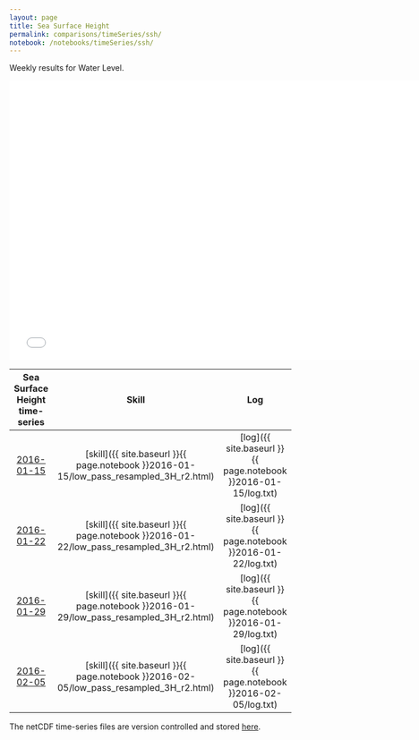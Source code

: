 ```yaml
---
layout: page
title: Sea Surface Height
permalink: comparisons/timeSeries/ssh/
notebook: /notebooks/timeSeries/ssh/
---
```


Weekly results for Water Level.

<iframe width="750" height="500" frameBorder="0" src="{{ site.baseurl }}{{ page.notebook }}2016-02-05/mapa.html" name="iframe"> <p>Your browser does not support iframes.</p> </iframe>


| Sea Surface Height time-series                                                                     | Skill                                                                | Log                                                            |
|:--------------------------------------------------------------------------------------------------:|:--------------------------------------------------------------------:|:--------------------------------------------------------------:|
| <a href="{{ site.baseurl }}{{ page.notebook }}2016-01-15/mapa.html" target="iframe">2016-01-15</a> | [skill]({{ site.baseurl }}{{ page.notebook }}2016-01-15/low_pass_resampled_3H_r2.html)  | [log]({{ site.baseurl }}{{ page.notebook }}2016-01-15/log.txt) |
| <a href="{{ site.baseurl }}{{ page.notebook }}2016-01-22/mapa.html" target="iframe">2016-01-22</a> | [skill]({{ site.baseurl }}{{ page.notebook }}2016-01-22/low_pass_resampled_3H_r2.html)  | [log]({{ site.baseurl }}{{ page.notebook }}2016-01-22/log.txt) |
| <a href="{{ site.baseurl }}{{ page.notebook }}2016-01-29/mapa.html" target="iframe">2016-01-29</a> | [skill]({{ site.baseurl }}{{ page.notebook }}2016-01-29/low_pass_resampled_3H_r2.html)  | [log]({{ site.baseurl }}{{ page.notebook }}2016-01-29/log.txt) |
| <a href="{{ site.baseurl }}{{ page.notebook }}2016-02-05/mapa.html" target="iframe">2016-02-05</a> | [skill]({{ site.baseurl }}{{ page.notebook }}2016-02-05/low_pass_resampled_3H_r2.html)  | [log]({{ site.baseurl }}{{ page.notebook }}2016-02-05/log.txt) |

The netCDF time-series files are version controlled and stored [here](https://github.com/SECOORA/skill_score/tree/gh-pages/notebooks/timeSeries/ssh).
